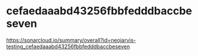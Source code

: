 # cefaedaaabd43256fbbfedddbaccbeseven
https://sonarcloud.io/summary/overall?id=neojarvis-testing_cefaedaaabd43256fbbfedddbaccbeseven
